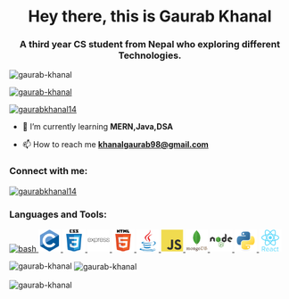 <h1 align="center">Hey there, this is Gaurab Khanal</h1>
<h3 align="center">A third year CS student from Nepal who exploring different Technologies.</h3>

<p align="left"> <img src="https://komarev.com/ghpvc/?username=gaurab-khanal&label=Profile%20views&color=0e75b6&style=flat" alt="gaurab-khanal" /> </p>

<p align="left"> <a href="https://github.com/ryo-ma/github-profile-trophy"><img src="https://github-profile-trophy.vercel.app/?username=gaurab-khanal" alt="gaurab-khanal" /></a> </p>

<p align="left"> <a href="https://twitter.com/gaurabkhanal14" target="blank"><img src="https://img.shields.io/twitter/follow/gaurabkhanal14?logo=twitter&style=for-the-badge" alt="gaurabkhanal14" /></a> </p>

- 🌱 I’m currently learning **MERN,Java,DSA**

- 📫 How to reach me **khanalgaurab98@gmail.com**

<h3 align="left">Connect with me:</h3>
<p align="left">
<a href="https://twitter.com/gaurabkhanal14" target="blank"><img align="center" src="https://raw.githubusercontent.com/rahuldkjain/github-profile-readme-generator/master/src/images/icons/Social/twitter.svg" alt="gaurabkhanal14" height="30" width="40" /></a>
</p>

<h3 align="left">Languages and Tools:</h3>
<p align="left"> <a href="https://www.gnu.org/software/bash/" target="_blank" rel="noreferrer"> <img src="https://www.vectorlogo.zone/logos/gnu_bash/gnu_bash-icon.svg" alt="bash" width="40" height="40"/> </a> <a href="https://www.cprogramming.com/" target="_blank" rel="noreferrer"> <img src="https://raw.githubusercontent.com/devicons/devicon/master/icons/c/c-original.svg" alt="c" width="40" height="40"/> </a> <a href="https://www.w3schools.com/css/" target="_blank" rel="noreferrer"> <img src="https://raw.githubusercontent.com/devicons/devicon/master/icons/css3/css3-original-wordmark.svg" alt="css3" width="40" height="40"/> </a> <a href="https://expressjs.com" target="_blank" rel="noreferrer"> <img src="https://raw.githubusercontent.com/devicons/devicon/master/icons/express/express-original-wordmark.svg" alt="express" width="40" height="40"/> </a> <a href="https://www.w3.org/html/" target="_blank" rel="noreferrer"> <img src="https://raw.githubusercontent.com/devicons/devicon/master/icons/html5/html5-original-wordmark.svg" alt="html5" width="40" height="40"/> </a> <a href="https://www.java.com" target="_blank" rel="noreferrer"> <img src="https://raw.githubusercontent.com/devicons/devicon/master/icons/java/java-original.svg" alt="java" width="40" height="40"/> </a> <a href="https://developer.mozilla.org/en-US/docs/Web/JavaScript" target="_blank" rel="noreferrer"> <img src="https://raw.githubusercontent.com/devicons/devicon/master/icons/javascript/javascript-original.svg" alt="javascript" width="40" height="40"/> </a> <a href="https://www.mongodb.com/" target="_blank" rel="noreferrer"> <img src="https://raw.githubusercontent.com/devicons/devicon/master/icons/mongodb/mongodb-original-wordmark.svg" alt="mongodb" width="40" height="40"/> </a> <a href="https://nodejs.org" target="_blank" rel="noreferrer"> <img src="https://raw.githubusercontent.com/devicons/devicon/master/icons/nodejs/nodejs-original-wordmark.svg" alt="nodejs" width="40" height="40"/> </a> <a href="https://www.python.org" target="_blank" rel="noreferrer"> <img src="https://raw.githubusercontent.com/devicons/devicon/master/icons/python/python-original.svg" alt="python" width="40" height="40"/> </a> <a href="https://reactjs.org/" target="_blank" rel="noreferrer"> <img src="https://raw.githubusercontent.com/devicons/devicon/master/icons/react/react-original-wordmark.svg" alt="react" width="40" height="40"/> </a> </p>

<p><img align="left" src="https://github-readme-stats.vercel.app/api/top-langs?username=gaurab-khanal&show_icons=true&locale=en&layout=compact" alt="gaurab-khanal" /></p>

<p>&nbsp;<img align="center" src="https://github-readme-stats.vercel.app/api?username=gaurab-khanal&show_icons=true&locale=en" alt="gaurab-khanal" /></p>

<p><img align="center" src="https://github-readme-streak-stats.herokuapp.com/?user=gaurab-khanal&" alt="gaurab-khanal" /></p>
